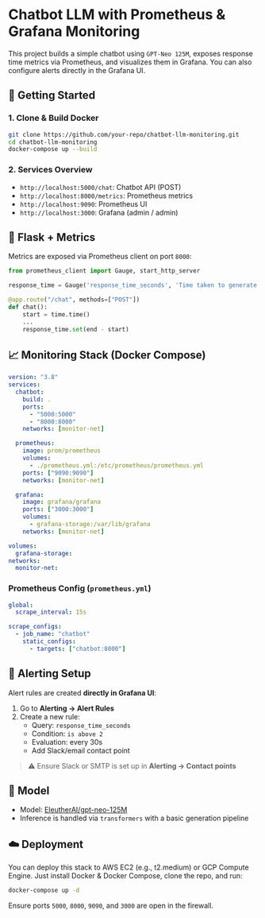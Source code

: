 # Chatbot LLM with Prometheus & Grafana Monitoring

This project builds a simple chatbot using `GPT-Neo 125M`, exposes response time metrics via Prometheus, and visualizes them in Grafana. You can also configure alerts directly in the Grafana UI.

## 🚀 Getting Started

### 1. Clone & Build Docker

```bash
git clone https://github.com/your-repo/chatbot-llm-monitoring.git
cd chatbot-llm-monitoring
docker-compose up --build
```

### 2. Services Overview

- `http://localhost:5000/chat`: Chatbot API (POST)
- `http://localhost:8000/metrics`: Prometheus metrics
- `http://localhost:9090`: Prometheus UI
- `http://localhost:3000`: Grafana (admin / admin)

## 🔧 Flask + Metrics

Metrics are exposed via Prometheus client on port `8000`:

```python
from prometheus_client import Gauge, start_http_server

response_time = Gauge('response_time_seconds', 'Time taken to generate response in seconds')

@app.route("/chat", methods=["POST"])
def chat():
    start = time.time()
    ...
    response_time.set(end - start)
```

## 📈 Monitoring Stack (Docker Compose)

```yaml
version: "3.8"
services:
  chatbot:
    build: .
    ports:
      - "5000:5000"
      - "8000:8000"
    networks: [monitor-net]

  prometheus:
    image: prom/prometheus
    volumes:
      - ./prometheus.yml:/etc/prometheus/prometheus.yml
    ports: ["9090:9090"]
    networks: [monitor-net]

  grafana:
    image: grafana/grafana
    ports: ["3000:3000"]
    volumes:
      - grafana-storage:/var/lib/grafana
    networks: [monitor-net]

volumes:
  grafana-storage:
networks:
  monitor-net:
```

### Prometheus Config (`prometheus.yml`)

```yaml
global:
  scrape_interval: 15s

scrape_configs:
  - job_name: "chatbot"
    static_configs:
      - targets: ["chatbot:8000"]
```

## 🔔 Alerting Setup

Alert rules are created **directly in Grafana UI**:

1. Go to **Alerting → Alert Rules**
2. Create a new rule:
   - Query: `response_time_seconds`
   - Condition: `is above 2`
   - Evaluation: every 30s
   - Add Slack/email contact point

> ⚠️ Ensure Slack or SMTP is set up in **Alerting → Contact points**

## 🧠 Model

- Model: [EleutherAI/gpt-neo-125M](https://huggingface.co/EleutherAI/gpt-neo-125M)
- Inference is handled via `transformers` with a basic generation pipeline

## ☁️ Deployment

You can deploy this stack to AWS EC2 (e.g., t2.medium) or GCP Compute Engine. Just install Docker & Docker Compose, clone the repo, and run:

```bash
docker-compose up -d
```

Ensure ports `5000`, `8000`, `9090`, and `3000` are open in the firewall.
